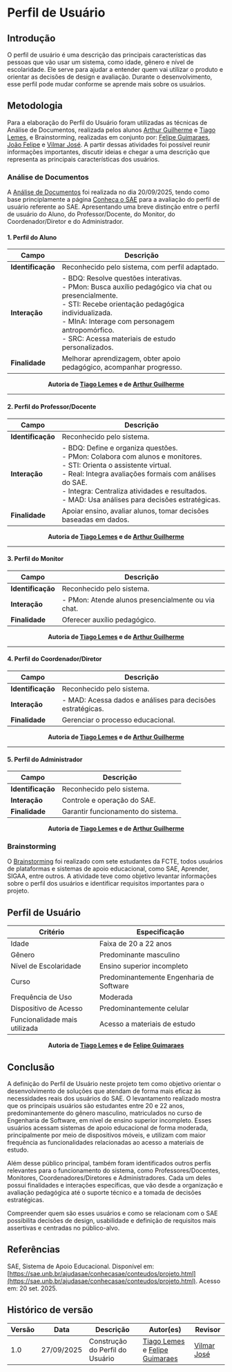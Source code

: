 # Perfil de Usuário
## Introdução
O perfil de usuário é uma descrição das principais características das pessoas que vão usar um sistema, como idade, gẽnero e nível de escolaridade. Ele serve para ajudar a entender quem vai utilizar o produto e orientar as decisões de design e avaliação. Durante o desenvolvimento, esse perfil pode mudar conforme se aprende mais sobre os usuários.

## Metodologia
Para a elaboração do Perfil do Usuário foram utilizadas as técnicas de Análise de Documentos, realizada pelos alunos [Arthur Guilherme](https://github.com/ArthurGuilher62) e [Tiago Lemes](https://github.com/TiagoTeixeira-2005), e Brainstorming, realizadas em conjunto por: [Felipe Guimaraes](https://github.com/felipegf1), [João Felipe](https://github.com/MrBolt2005) e [Vilmar José](https://github.com/VilmarFagundes). A partir dessas atividades foi possível reunir informações importantes, discutir ideias e chegar a uma descrição que representa as principais características dos usuários.

### Análise de Documentos
A [Análise de Documentos](../Elicitacao/analise_de_documentos.md) foi realizada no dia 20/09/2025, tendo como base principlamente a página [Conheça o SAE](https://sae.unb.br/ajudasae/conhecasae/conteudos/projeto.html) para a avaliação do perfil de usuário referente ao SAE. Apresentando uma breve distinção entre o perfil de usuário do Aluno, do Professor/Docente, do Monitor, do Coordenador/Diretor e do Administrador.

#### 1. Perfil do Aluno
| Campo | Descrição |
|-------|-----------|
| **Identificação** | Reconhecido pelo sistema, com perfil adaptado. |
| **Interação** | - BDQ: Resolve questões interativas.<br>- PMon: Busca auxílio pedagógico via chat ou presencialmente.<br>- STI: Recebe orientação pedagógica individualizada.<br>- MInA: Interage com personagem antropomórfico.<br>- SRC: Acessa materiais de estudo personalizados. |
| **Finalidade** | Melhorar aprendizagem, obter apoio pedagógico, acompanhar progresso. |

<div align="center">
  <strong>Autoria de <a href="https://github.com/TiagoTeixeira-2005">Tiago Lemes</a> e de <a href="https://github.com/ArthurGuilher62">Arthur Guilherme</a></strong>
</div>

---

#### 2. Perfil do Professor/Docente
| Campo | Descrição |
|-------|-----------|
| **Identificação** | Reconhecido pelo sistema. |
| **Interação** | - BDQ: Define e organiza questões.<br>- PMon: Colabora com alunos e monitores.<br>- STI: Orienta o assistente virtual.<br>- Real: Integra avaliações formais com análises do SAE.<br>- Integra: Centraliza atividades e resultados.<br>- MAD: Usa análises para decisões estratégicas. |
| **Finalidade** | Apoiar ensino, avaliar alunos, tomar decisões baseadas em dados. |

<div align="center">
  <strong>Autoria de <a href="https://github.com/TiagoTeixeira-2005">Tiago Lemes</a> e de <a href="https://github.com/ArthurGuilher62">Arthur Guilherme</a></strong>
</div>

---

#### 3. Perfil do Monitor
| Campo | Descrição |
|-------|-----------|
| **Identificação** | Reconhecido pelo sistema. |
| **Interação** | - PMon: Atende alunos presencialmente ou via chat. |
| **Finalidade** | Oferecer auxílio pedagógico. |

<div align="center">
  <strong>Autoria de <a href="https://github.com/TiagoTeixeira-2005">Tiago Lemes</a> e de <a href="https://github.com/ArthurGuilher62">Arthur Guilherme</a></strong>
</div>

---

#### 4. Perfil do Coordenador/Diretor
| Campo | Descrição |
|-------|-----------|
| **Identificação** | Reconhecido pelo sistema. |
| **Interação** | - MAD: Acessa dados e análises para decisões estratégicas. |
| **Finalidade** | Gerenciar o processo educacional. |

<div align="center">
  <strong>Autoria de <a href="https://github.com/TiagoTeixeira-2005">Tiago Lemes</a> e de <a href="https://github.com/ArthurGuilher62">Arthur Guilherme</a></strong>
</div>

---

#### 5. Perfil do Administrador
| Campo | Descrição |
|-------|-----------|
| **Identificação** | Reconhecido pelo sistema. |
| **Interação** | Controle e operação do SAE. |
| **Finalidade** | Garantir funcionamento do sistema. |

<div align="center">
  <strong>Autoria de <a href="https://github.com/TiagoTeixeira-2005">Tiago Lemes</a> e de <a href="https://github.com/ArthurGuilher62">Arthur Guilherme</a></strong>
</div>

### Brainstorming
O [Brainstorming](../Elicitacao/brainstorming_perfil.md) foi realizado com sete estudantes da FCTE, todos usuários de plataformas e sistemas de apoio educacional, como SAE, Aprender, SIGAA, entre outros. A atividade teve como objetivo levantar informações sobre o perfil dos usuários e identificar requisitos importantes para o projeto.

## Perfil de Usuário
| Critério                 | Especificação |
|---------------------------|---------------|
| Idade                     | Faixa de 20 a 22 anos |
| Gênero                    | Predominante masculino |
| Nível de Escolaridade     | Ensino superior incompleto |
| Curso                     | Predominantemente Engenharia de Software |
| Frequência de Uso         | Moderada |
| Dispositivo de Acesso     | Predominantemente celular |
| Funcionalidade mais utilizada | Acesso a materiais de estudo |

<div align="center">
  <strong>Autoria de <a href="https://github.com/TiagoTeixeira-2005">Tiago Lemes</a> e de <a href="https://github.com/felipegf1">Felipe Guimaraes</a></strong>
</div>

## Conclusão
A definição do Perfil de Usuário neste projeto tem como objetivo orientar o desenvolvimento de soluções que atendam de forma mais eficaz às necessidades reais dos usuários do SAE. O levantamento realizado mostra que os principais usuários são estudantes entre 20 e 22 anos, predominantemente do gênero masculino, matriculados no curso de Engenharia de Software, em nível de ensino superior incompleto. Esses usuários acessam sistemas de apoio educacional de forma moderada, principalmente por meio de dispositivos móveis, e utilizam com maior frequência as funcionalidades relacionadas ao acesso a materiais de estudo.

Além desse público principal, também foram identificados outros perfis relevantes para o funcionamento do sistema, como Professores/Docentes, Monitores, Coordenadores/Diretores e Administradores. Cada um deles possui finalidades e interações específicas, que vão desde a organização e avaliação pedagógica até o suporte técnico e a tomada de decisões estratégicas.

Compreender quem são esses usuários e como se relacionam com o SAE possibilita decisões de design, usabilidade e definição de requisitos mais assertivas e centradas no público-alvo.

## Referências
SAE, Sistema de Apoio Educacional. Disponível em: [https://sae.unb.br/ajudasae/conhecasae/conteudos/projeto.html](https://sae.unb.br/ajudasae/conhecasae/conteudos/projeto.html). Acesso em: 20 set. 2025.  

## Histórico de versão

| Versão | Data | Descrição | Autor(es) | Revisor |
| ---- | ----- | ----- | ---- | ----- | 
| 1.0 | 27/09/2025 | Construção do Perfil do Usuário | [Tiago Lemes](https://github.com/TiagoTeixeira-2005) e [Felipe Guimaraes](https://github.com/felipegf1)| [Vilmar José](https://github.com/VilmarFagundes) |
